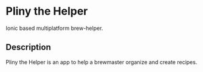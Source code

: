 # Pliny the Helper

Ionic based multiplatform brew-helper.

## Description

Pliny the Helper is an app to help a brewmaster organize and create recipes.
